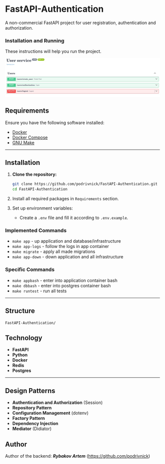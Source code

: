 # FastAPI-Authentication

A non-commercial FastAPI project for user registration, authentication and authorization.
### Installation and Running

These instructions will help you run the project.

![API](image_API/API's.jpg)

## Requirements

Ensure you have the following software installed:

- [Docker](https://www.docker.com/get-started)
- [Docker Compose](https://docs.docker.com/compose/install/)
- [GNU Make](https://www.gnu.org/software/make/)

___
## Installation

1. **Clone the repository:**
   ```bash
   git clone https://github.com/podrivnick/FastAPI-Authentication.git
   cd FastAPI-Authentication
   ```

2. Install all required packages in `Requirements` section.
3. Set up environment variables:
   - Create a `.env` file and fill it according to `.env.example`.

### Implemented Commands

* `make app` - up application and database/infrastructure
* `make app-logs` - follow the logs in app container
* `make migrate` - apply all made migrations
* `make app-down` - down application and all infrastructure

### Specific Commands

* `make appbash` - enter into application container bash
* `make dbbash` - enter into postgres container bash
* `make runtest` - run all tests

___
## Structure

```plaintext
FastAPI-Authentication/
```

## Technology
+ **FastAPI**
+ **Python**
+ **Docker**
+ **Redis**
+ **Postgres**

___
## Design Patterns
+ **Authentication and Authorization** (Session)
+ **Repository Pattern**
+ **Configuration Management** (dotenv)
+ **Factory Pattern**
+ **Dependency Injection**
+ **Mediator** (Didiator)

## Author
Author of the backend: ***Rybakov Artem***  (https://github.com/podrivnick)
